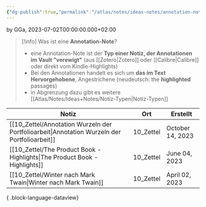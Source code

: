```yaml
---
{"dg-publish":true,"permalink":"/atlas/notes/ideas-notes/annotation-note/","tags":["class/admin"],"noteIcon":""}
---
```


by GGa, 2023-07-02T00:00:00.000+02:00 

> [!info] Was ist eine **Annotation-Note**?
> - eine Annotation-Note ist der **Typ einer Notiz, der Annotationen im Vault "verewigt"** (aus [[Zotero\|Zotero]] oder [[Calibre\|Calibre]] oder direkt vom Kindle-Highlights)
> - Bei den Annotationen handelt es sich um **das im Text Hervorgehobene**, Angestrichene (neudeutsch: the **highlighted** passages)
> - in Abgrenzung dazu gibt es weitere [[Atlas/Notes/Ideas+Notes/Notiz-Typen\|Notiz-Typen]]

| Notiz                                                                                           | Ort       | Erstellt         |
| ----------------------------------------------------------------------------------------------- | --------- | ---------------- |
| [[10_Zettel/Annotation Wurzeln der Portfolioarbeit\|Annotation Wurzeln der Portfolioarbeit]] | 10_Zettel | October 14, 2023 |
| [[10_Zettel/The Product Book - Highlights\|The Product Book - Highlights]]                   | 10_Zettel | June 04, 2023    |
| [[10_Zettel/Winter nach Mark Twain\|Winter nach Mark Twain]]                                 | 10_Zettel | April 02, 2023   |

{ .block-language-dataview}
